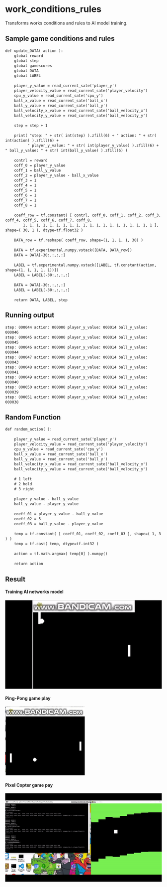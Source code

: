 # work_conditions_rules
Transforms works conditions and rules to AI model training.

## Sample game conditions and rules ##

```
def update_DATA( action ):
	global reward
	global step
	global gamescores
	global DATA
	global LABEL
	
	player_y_value = read_current_sate('player_y')
	player_velocity_value = read_current_sate('player_velocity')
	cpu_y_value = read_current_sate('cpu_y')
	ball_x_value = read_current_sate('ball_x')
	ball_y_value = read_current_sate('ball_y')
	ball_velocity_x_value = read_current_sate('ball_velocity_x')
	ball_velocity_y_value = read_current_sate('ball_velocity_y')
	
	step = step + 1
	
	print( "step: " + str( int(step) ).zfill(6) + " action: " + str( int(action) ).zfill(6) + 
          " player_y_value: " + str( int(player_y_value) ).zfill(6) + " ball_y_value: " + str( int(ball_y_value) ).zfill(6) )
	
	contrl = reward
	coff_0 = player_y_value
	coff_1 = ball_y_value
	coff_2 = player_y_value - ball_x_value
	coff_3 = 1
	coff_4 = 1
	coff_5 = 1
	coff_6 = 1
	coff_7 = 1
	coff_8 = 1
	
	coeff_row = tf.constant( [ contrl, coff_0, coff_1, coff_2, coff_3, coff_4, coff_5, coff_6, coff_7, coff_8, 
		1, 1, 1, 1, 1, 1, 1, 1, 1, 1, 1, 1, 1, 1, 1, 1, 1, 1, 1, 1 ], shape=( 30, 1 ), dtype=tf.float32 )
	
	DATA_row = tf.reshape( coeff_row, shape=(1, 1, 1, 1, 30) )
	
	DATA = tf.experimental.numpy.vstack([DATA, DATA_row])
	DATA = DATA[-30:,:,:,:]
	
	LABEL = tf.experimental.numpy.vstack([LABEL, tf.constant(action, shape=(1, 1, 1, 1, 1))])
	LABEL = LABEL[-30:,:,:,:]
	
	DATA = DATA[-30:,:,:,:]
	LABEL = LABEL[-30:,:,:,:]
	
	return DATA, LABEL, step
```

## Running output ##

```
step: 000044 action: 000000 player_y_value: 000014 ball_y_value: 000046
step: 000045 action: 000000 player_y_value: 000014 ball_y_value: 000045
step: 000046 action: 000000 player_y_value: 000014 ball_y_value: 000044
step: 000047 action: 000000 player_y_value: 000014 ball_y_value: 000043
step: 000048 action: 000000 player_y_value: 000014 ball_y_value: 000041
step: 000049 action: 000000 player_y_value: 000014 ball_y_value: 000040
step: 000050 action: 000000 player_y_value: 000014 ball_y_value: 000039
step: 000051 action: 000000 player_y_value: 000014 ball_y_value: 000038
```

## Random Function ##

```
def random_action( ): 

	player_y_value = read_current_sate('player_y')
	player_velocity_value = read_current_sate('player_velocity')
	cpu_y_value = read_current_sate('cpu_y')
	ball_x_value = read_current_sate('ball_x')
	ball_y_value = read_current_sate('ball_y')
	ball_velocity_x_value = read_current_sate('ball_velocity_x')
	ball_velocity_y_value = read_current_sate('ball_velocity_y')
	
	# 1 left
	# 2 hold
	# 3 right
	
	player_y_value - ball_y_value
	ball_y_value - player_y_value
	
	coeff_01 = player_y_value - ball_y_value
	coeff_02 = 5
	coeff_03 = ball_y_value - player_y_value
	
	temp = tf.constant( [ coeff_01, coeff_02, coeff_03 ], shape=( 1, 3 ) )
	temp = tf.cast( temp, dtype=tf.int32 )
	
	action = tf.math.argmax( temp[0] ).numpy()

	return action
```

## Result ##

#### Training AI networks model ####

![Employee data](https://github.com/jkaewprateep/work_conditions_rules/blob/main/Ping-Pong.gif?raw=true "Employee Data title")

#### Ping-Pong game play ####

![Employee data](https://github.com/jkaewprateep/work_conditions_rules/blob/main/Pong%20Game.gif?raw=true "Employee Data title")

#### Pixel Copter game pay ####

![Employee data](https://github.com/jkaewprateep/work_conditions_rules/blob/main/Pixel%20Copter.gif?raw=true "Employee Data title")
